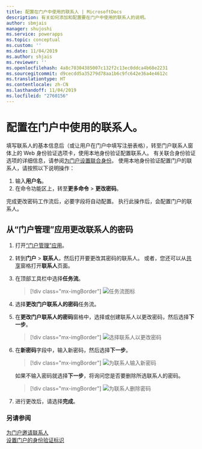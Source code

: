```yaml
---
title: 配置在门户中使用的联系人 | MicrosoftDocs
description: 有关如何添加和配置要在门户中使用的联系人的说明。
author: sbmjais
manager: shujoshi
ms.service: powerapps
ms.topic: conceptual
ms.custom: ''
ms.date: 11/04/2019
ms.author: shjais
ms.reviewer: ''
ms.openlocfilehash: 4a8c70304385007c132f2c13ec0ddca4b68e2231
ms.sourcegitcommit: d9cecdd5a35279d78aa1b6c9fc642e36a4e4612c
ms.translationtype: HT
ms.contentlocale: zh-CN
ms.lasthandoff: 11/04/2019
ms.locfileid: "2760156"
---
```

# <a name="configure-a-contact-for-use-on-a-portal"></a>配置在门户中使用的联系人。

填写联系人的基本信息后（或让用户在门户中填写注册表格），转至门户联系人窗体上的 Web 身份验证选项卡，使用本地身份验证配置联系人。 有关联合身份验证选项的详细信息，请参阅[为门户设置联合身份](set-authentication-identity.md)。 使用本地身份验证配置门户的联系人，请按照以下说明操作：  

1.  输入**用户名**。
2.  在命令功能区上，转至**更多命令** &gt; **更改密码**。

完成更改密码工作流后，必要字段将自动配置。 执行此操作后，会配置门户的联系人。

## <a name="change-password-for-a-contact-from-portal-management-app"></a>从“门户管理”应用更改联系人的密码

1.  打开[“门户管理”应用](configure-portal.md)。

2.  转到**门户** > **联系人**，然后打开要更改其密码的联系人。
    或者，您还可以从[共享](../manage-existing-portals.md#share)窗格打开**联系人**页面。 

3.  在顶部工具栏中选择**任务流**。

    > [!div class="mx-imgBorder"]
    > ![任务流图标](../media/task-flow.png "任务流图标")

4.  选择**更改门户联系人的密码**任务流。

5.  在**更改门户联系人的密码**窗格中，选择或创建联系人以更改密码，然后选择**下一步**。

    > [!div class="mx-imgBorder"]
    > ![选择联系人以更改密码](../media/change-password-select-contact.png "选择联系人以更改密码")

6.  在**新密码**字段中，输入新密码，然后选择**下一步**。

    > [!div class="mx-imgBorder"]
    > ![为联系人输入新密码](../media/change-password-new-password.png "为联系人输入新密码")

    如果不输入密码就选择**下一步**，将询问您是否要删除所选联系人的密码。

    > [!div class="mx-imgBorder"]
    > ![为联系人删除密码](../media/change-password-remove-password.png "为联系人删除密码")

7.  进行更改后，请选择**完成**。


### <a name="see-also"></a>另请参阅
[为门户邀请联系人](invite-contacts.md)  
[设置门户的身份验证标识](set-authentication-identity.md)  
